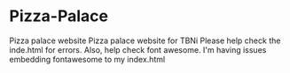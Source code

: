 # Pizza-Palace
Pizza palace website
Pizza palace website for TBNi
Please help check the inde.html for errors.
Also, help check font awesome. I'm having issues embedding fontawesome to my index.html
